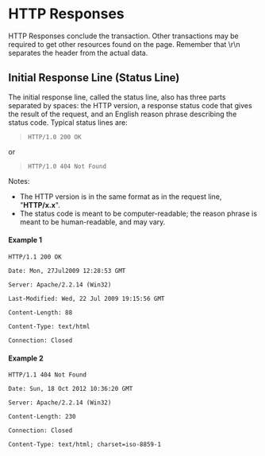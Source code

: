 # HTTP Responses

HTTP Responses conclude the transaction. Other transactions may be required to get other resources found on the page. Remember that \r\n separates the header from the actual data.

## Initial Response Line \(Status Line\)

The initial response line, called the status line, also has three parts separated by spaces: the HTTP version, a response status code that gives the result of the request, and an English reason phrase describing the status code. Typical status lines are:

> ```text
> HTTP/1.0 200 OK
> ```

or

> ```text
> HTTP/1.0 404 Not Found
> ```

Notes:

* The HTTP version is in the same format as in the request line, "**HTTP/x.x**".
* The status code is meant to be computer-readable; the reason phrase is meant to be human-readable, and may vary.

#### Example 1

`HTTP/1.1 200 OK`

`Date: Mon, 27Jul2009 12:28:53 GMT`

`Server: Apache/2.2.14 (Win32)`

`Last-Modified: Wed, 22 Jul 2009 19:15:56 GMT`

`Content-Length: 88`

`Content-Type: text/html`

`Connection: Closed`

#### Example 2

`HTTP/1.1 404 Not Found`

`Date: Sun, 18 Oct 2012 10:36:20 GMT`

`Server: Apache/2.2.14 (Win32)`

`Content-Length: 230`

`Connection: Closed`

`Content-Type: text/html; charset=iso-8859-1`

